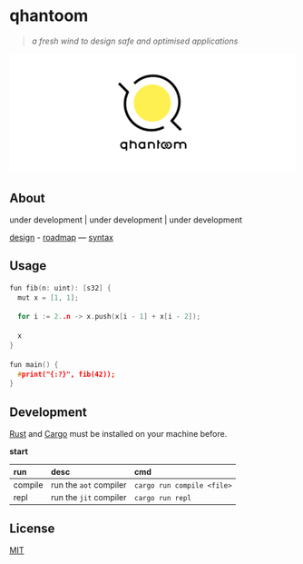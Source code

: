 # qhantoom

> *a fresh wind to design safe and optimised applications*

<p align="center">
  <img src="./src/misc/qhantoom-banner.png">
</p>

## About

under development | under development | under development

[design](./src/doc/design.md) - [roadmap](./src/doc/roadmap.md) — [syntax](./src/doc/syntax.md)

## Usage

```c
fun fib(n: uint): [s32] {
  mut x = [1, 1];

  for i := 2..n -> x.push(x[i - 1] + x[i - 2]);

  x
}

fun main() {
  #print("{:?}", fib(42));
}
```

## Development

[Rust](https://www.rust-lang.org/tools/install) and [Cargo](https://doc.rust-lang.org/cargo/getting-started/installation.html) must be installed on your machine before.

**start**

| run	    | desc                    | cmd                         |
|:--------|:------------------------|:----------------------------|
| compile	| run the `aot` compiler  | `cargo run compile <file>`  |
| repl	  | run the `jit` compiler  | `cargo run repl`            |

## License

[MIT](./LICENSE)
